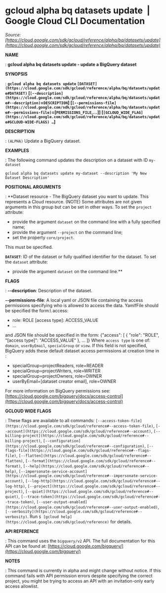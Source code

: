 # gcloud alpha bq datasets update  |  Google Cloud CLI Documentation

*Source: [https://cloud.google.com/sdk/gcloud/reference/alpha/bq/datasets/update](https://cloud.google.com/sdk/gcloud/reference/alpha/bq/datasets/update)*

**NAME**

: **gcloud alpha bq datasets update - update a BigQuery dataset**

**SYNOPSIS**

: **`gcloud alpha bq datasets update` `[DATASET](https://cloud.google.com/sdk/gcloud/reference/alpha/bq/datasets/update#DATASET)` [`[--description](https://cloud.google.com/sdk/gcloud/reference/alpha/bq/datasets/update#--description)`=`DESCRIPTION`] [`[--permissions-file](https://cloud.google.com/sdk/gcloud/reference/alpha/bq/datasets/update#--permissions-file)`=[`PERMISSIONS_FILE`,…]] [`[GCLOUD_WIDE_FLAG](https://cloud.google.com/sdk/gcloud/reference/alpha/bq/datasets/update#GCLOUD-WIDE-FLAGS) …`]**

**DESCRIPTION**

: `(ALPHA)` Update a BigQuery dataset.

**EXAMPLES**

: The following command updates the description on a dataset with ID
`my-dataset`

```
gcloud alpha bq datasets update my-dataset --description 'My New Dataset Description'
```

**POSITIONAL ARGUMENTS**

: **Dataset resource - The BigQuery dataset you want to update. This represents a
Cloud resource. (NOTE) Some attributes are not given arguments in this group but
can be set in other ways.
To set the `project` attribute:

- provide the argument `dataset` on the command line with a fully
specified name;
- provide the argument `--project` on the command line;
- set the property `core/project`.

This must be specified.

**`DATASET`**:
ID of the dataset or fully qualified identifier for the dataset.
To set the `dataset` attribute:

- provide the argument `dataset` on the command line.**

**FLAGS**

: **--description**:
Description of the dataset.

**--permissions-file**:
A local yaml or JSON file containing the access permissions specifying who is
allowed to access the data.
YamlfFile should be specified the form:\ access:

- role: ROLE [access type]: ACCESS_VALUE
- …

and JSON file should be specified in the form: {"access": [ { "role": "ROLE",
"[access type]": "ACCESS_VALUE" }, … ]}
Where `access type` is one of: `domain`,
`userByEmail`, `specialGroup` or `view`.
If this field is not specified, BigQuery adds these default dataset access
permissions at creation time in :

- specialGroup=projectReaders, role=READER
- specialGroup=projectWriters, role=WRITER
- specialGroup=projectOwners, role=OWNER
- userByEmail=[dataset creator email], role=OWNER

For more information on BigQuery permissions see: [https://cloud.google.com/bigquery/docs/access-control](https://cloud.google.com/bigquery/docs/access-control)

**GCLOUD WIDE FLAGS**

: These flags are available to all commands: `[--access-token-file](https://cloud.google.com/sdk/gcloud/reference#--access-token-file)`,
`[--account](https://cloud.google.com/sdk/gcloud/reference#--account)`, `[--billing-project](https://cloud.google.com/sdk/gcloud/reference#--billing-project)`,
`[--configuration](https://cloud.google.com/sdk/gcloud/reference#--configuration)`,
`[--flags-file](https://cloud.google.com/sdk/gcloud/reference#--flags-file)`,
`[--flatten](https://cloud.google.com/sdk/gcloud/reference#--flatten)`, `[--format](https://cloud.google.com/sdk/gcloud/reference#--format)`, `[--help](https://cloud.google.com/sdk/gcloud/reference#--help)`, `[--impersonate-service-account](https://cloud.google.com/sdk/gcloud/reference#--impersonate-service-account)`,
`[--log-http](https://cloud.google.com/sdk/gcloud/reference#--log-http)`,
`[--project](https://cloud.google.com/sdk/gcloud/reference#--project)`, `[--quiet](https://cloud.google.com/sdk/gcloud/reference#--quiet)`, `[--trace-token](https://cloud.google.com/sdk/gcloud/reference#--trace-token)`, `[--user-output-enabled](https://cloud.google.com/sdk/gcloud/reference#--user-output-enabled)`,
`[--verbosity](https://cloud.google.com/sdk/gcloud/reference#--verbosity)`.
Run `$ [gcloud help](https://cloud.google.com/sdk/gcloud/reference)` for details.

**API REFERENCE**

: This command uses the `bigquery/v2` API. The full documentation for
this API can be found at: [https://cloud.google.com/bigquery/](https://cloud.google.com/bigquery/)

**NOTES**

: This command is currently in alpha and might change without notice. If this
command fails with API permission errors despite specifying the correct project,
you might be trying to access an API with an invitation-only early access
allowlist.